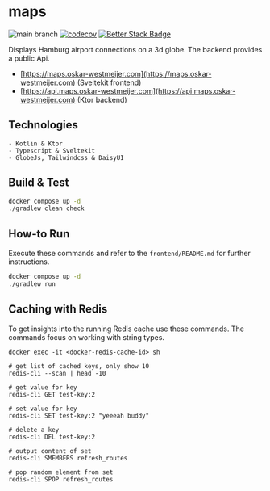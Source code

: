 # maps

![main branch](https://github.com/OskarWestmeijer/maps/actions/workflows/main-build-test-release.yml/badge.svg)
[![codecov](https://codecov.io/gh/OskarWestmeijer/maps/graph/badge.svg?token=EHEHAUD5DM)](https://codecov.io/gh/OskarWestmeijer/maps)
[![Better Stack Badge](https://uptime.betterstack.com/status-badges/v1/monitor/vmxk.svg)](https://uptime.betterstack.com/?utm_source=status_badge)

Displays Hamburg airport connections on a 3d globe. The backend provides a public Api.

- [https://maps.oskar-westmeijer.com](https://maps.oskar-westmeijer.com) (Sveltekit frontend)
- [https://api.maps.oskar-westmeijer.com](https://api.maps.oskar-westmeijer.com) (Ktor backend)

## Technologies

```
- Kotlin & Ktor
- Typescript & Sveltekit
- GlobeJs, Tailwindcss & DaisyUI
```

## Build & Test

``` bash
docker compose up -d
./gradlew clean check
```

## How-to Run

Execute these commands and refer to the `frontend/README.md` for further instructions.

``` bash
docker compose up -d
./gradlew run
```

## Caching with Redis

To get insights into the running Redis cache use these commands. The commands focus on working with string types.

```
docker exec -it <docker-redis-cache-id> sh

# get list of cached keys, only show 10
redis-cli --scan | head -10

# get value for key
redis-cli GET test-key:2

# set value for key
redis-cli SET test-key:2 "yeeeah buddy"

# delete a key
redis-cli DEL test-key:2

# output content of set
redis-cli SMEMBERS refresh_routes

# pop random element from set
redis-cli SPOP refresh_routes
```